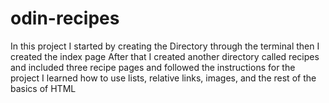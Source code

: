 # odin-recipes
In this project I started by creating the Directory through the terminal then I created the index page
After that I created another directory called recipes and included three recipe pages and followed the instructions for the project
I learned how to use lists, relative links, images, and the rest of the basics of HTML
